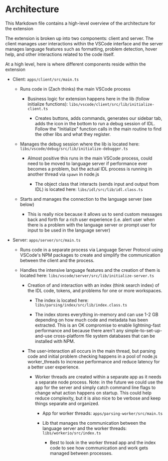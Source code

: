 # Architecture

This Markdown file contains a high-level overview of the architecture for the extension

The extension is broken up into two components: client and server. The client manages user interactions within the VSCode interface and the server manages language features such as formatting, problem detection, hover help, and other interactions related to the code itself.

At a high level, here is where different components reside within the extension

- Client: `apps/client/src/main.ts`

  - Runs code in (Zach thinks) the main VSCode process

    - Business logic for extension happens here in the lib (follow initialize functions): `libs/vscode/client/src/lib/initialize-client.ts`

      - Creates buttons, adds commands, generates our sidebar tab, adds the icon in the bottom to run a debug session of IDL. Follow the "Initialize" function calls in the main routine to find the other libs and what they register.

  - Manages the debug session where the lib is located here: `libs/vscode/debug/src/lib/initialize-debugger.ts`

    - Almost positive this runs in the main VSCode process, could need to be moved to language server if performance ever becomes a problem, but the actual IDL process is running in another thread via `spawn` in node.js

      - The object class that interacts (sends input and output from IDL) is located here: `libs/idl/src/lib/idl.class.ts`

  - Starts and manages the connection to the language server (see below)

    - This is really nice because it allows us to send custom messages back and forth for a rich user experience (i.e. alert user when there is a problem with the language server or prompt user for input to be used in the language server)

- Server: `apps/server/src/main.ts`

  - Runs code in a separate process via Language Server Protocol using VSCode's NPM packages to create and simplify the communication between the client and the process.

  - Handles the intensive language features and the creation of them is located here: `libs/vscode/server/src/lib/initialize-server.ts`

    - Creation of and interaction with an index (think search index) of the IDL code, tokens, and problems for one or more workspaces.

      - The index is located here: `libs/parsing/index/src/lib/index.class.ts`

      - The index stores everything in-memory and can use 1-2 GB depending on how much code and metadata has been extracted. This is an OK compromise to enable lightning-fast performance and because there aren't any simple-to-set-up-and-use cross-platform file system databases that can be installed with NPM.

    - The user-interaction all occurs in the main thread, but parsing code and initial problem checking happens in a pool of node.js worker_threads to increase performance and reduce latency for a better user experience.

      - Worker threads are created within a separate app as it needs a separate node process. Note: in the future we could use the app for the server and simply catch command line flags to change what action happens on startup. This could help reduce complexity, but it is also nice to be verbose and keep things separate and organized.

        - App for worker threads: `apps/parsing-worker/src/main.ts`

        - Lib that manages the communication between the language server and the worker threads: `libs/workerio/src/index.ts`

          - Best to look in the worker thread app and the index code to see how communication and work gets managed between processes.
